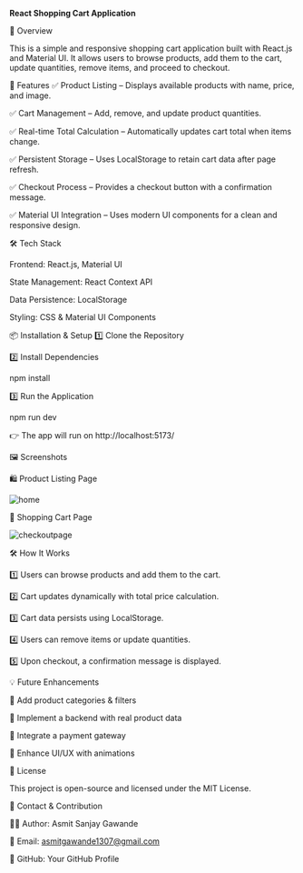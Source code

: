 **React Shopping Cart Application**



🚀 Overview

This is a simple and responsive shopping cart application built with React.js and Material UI. It allows users to browse products, add them to the cart, update quantities, remove items, and proceed to checkout.


📌 Features
✅ Product Listing – Displays available products with name, price, and image.

✅ Cart Management – Add, remove, and update product quantities.

✅ Real-time Total Calculation – Automatically updates cart total when items change.

✅ Persistent Storage – Uses LocalStorage to retain cart data after page refresh.

✅ Checkout Process – Provides a checkout button with a confirmation message.

✅ Material UI Integration – Uses modern UI components for a clean and responsive design.


🛠️ Tech Stack

Frontend: React.js, Material UI

State Management: React Context API

Data Persistence: LocalStorage

Styling: CSS & Material UI Components


📦 Installation & Setup
1️⃣ Clone the Repository


2️⃣ Install Dependencies

npm install

3️⃣ Run the Application

npm run dev

👉 The app will run on http://localhost:5173/


🖼️ Screenshots

🛍️ Product Listing Page

![home](https://github.com/user-attachments/assets/316c46a0-d63b-40f2-bd15-8e1a35ea1e49)

🛒 Shopping Cart Page

![checkoutpage](https://github.com/user-attachments/assets/c4f08f95-5419-4133-bb28-b859365526ce)


🛠️ How It Works

1️⃣ Users can browse products and add them to the cart.

2️⃣ Cart updates dynamically with total price calculation.

3️⃣ Cart data persists using LocalStorage.

4️⃣ Users can remove items or update quantities.

5️⃣ Upon checkout, a confirmation message is displayed.


💡 Future Enhancements

🔹 Add product categories & filters

🔹 Implement a backend with real product data

🔹 Integrate a payment gateway

🔹 Enhance UI/UX with animations


📝 License

This project is open-source and licensed under the MIT License.

📩 Contact & Contribution

👨‍💻 Author: Asmit Sanjay Gawande

📧 Email: asmitgawande1307@gmail.com

🔗 GitHub: Your GitHub Profile


